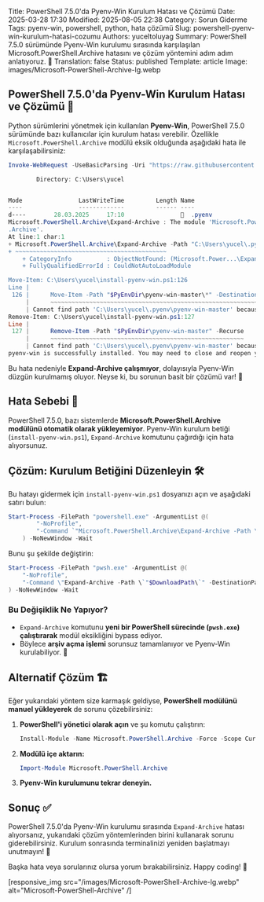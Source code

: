Title: PowerShell 7.5.0'da Pyenv-Win Kurulum Hatası ve Çözümü
Date: 2025-03-28 17:30
Modified: 2025-08-05 22:38
Category: Sorun Giderme
Tags: pyenv-win, powershell, python, hata çözümü
Slug: powershell-pyenv-win-kurulum-hatasi-cozumu
Authors: yuceltoluyag
Summary: PowerShell 7.5.0 sürümünde Pyenv-Win kurulumu sırasında karşılaşılan Microsoft.PowerShell.Archive hatasını ve çözüm yöntemini adım adım anlatıyoruz. 🚀
Translation: false
Status: published
Template: article
Image: images/Microsoft-PowerShell-Archive-lg.webp



## PowerShell 7.5.0'da Pyenv-Win Kurulum Hatası ve Çözümü 🎯  
Python sürümlerini yönetmek için kullanılan **Pyenv-Win**, PowerShell 7.5.0 sürümünde bazı kullanıcılar için kurulum hatası verebilir. Özellikle `Microsoft.PowerShell.Archive` modülü eksik olduğunda aşağıdaki hata ile karşılaşabilirsiniz:  

```powershell  
Invoke-WebRequest -UseBasicParsing -Uri "https://raw.githubusercontent.com/pyenv-win/pyenv-win/master/pyenv-win/install-pyenv-win.ps1" -OutFile "./install-pyenv-win.ps1"; &"./install-pyenv-win.ps1"

        Directory: C:\Users\yucel


Mode                LastWriteTime         Length Name
----                -------------         ------ ----
d----        28.03.2025     17:10                  .pyenv
Microsoft.PowerShell.Archive\Expand-Archive : The module 'Microsoft.PowerShell.Archive' could not be loaded. For more information, run 'Import-Module Microsoft.PowerShell
.Archive'.
At line:1 char:1
+ Microsoft.PowerShell.Archive\Expand-Archive -Path "C:\Users\yucel\.py ...
+ ~~~~~~~~~~~~~~~~~~~~~~~~~~~~~~~~~~~~~~~~~~~
    + CategoryInfo          : ObjectNotFound: (Microsoft.Power...\Expand-Archive:String) [], CommandNotFoundException
    + FullyQualifiedErrorId : CouldNotAutoLoadModule

Move-Item: C:\Users\yucel\install-pyenv-win.ps1:126
Line |
 126 |      Move-Item -Path "$PyEnvDir\pyenv-win-master\*" -Destination "$PyE …
     |      ~~~~~~~~~~~~~~~~~~~~~~~~~~~~~~~~~~~~~~~~~~~~~~~~~~~~~~~~~~~~~~~~~
     | Cannot find path 'C:\Users\yucel\.pyenv\pyenv-win-master' because it does not exist.
Remove-Item: C:\Users\yucel\install-pyenv-win.ps1:127
Line |
 127 |      Remove-Item -Path "$PyEnvDir\pyenv-win-master" -Recurse
     |      ~~~~~~~~~~~~~~~~~~~~~~~~~~~~~~~~~~~~~~~~~~~~~~~~~~~~~~~
     | Cannot find path 'C:\Users\yucel\.pyenv\pyenv-win-master' because it does not exist.
pyenv-win is successfully installed. You may need to close and reopen your terminal before using it.
```  

Bu hata nedeniyle **Expand-Archive çalışmıyor**, dolayısıyla Pyenv-Win düzgün kurulmamış oluyor. Neyse ki, bu sorunun basit bir çözümü var! 🚀  

## Hata Sebebi 🤔  
PowerShell 7.5.0, bazı sistemlerde **Microsoft.PowerShell.Archive modülünü otomatik olarak yükleyemiyor**. Pyenv-Win kurulum betiği (`install-pyenv-win.ps1`), `Expand-Archive` komutunu çağırdığı için hata alıyorsunuz.  

## Çözüm: Kurulum Betiğini Düzenleyin 🛠️  
Bu hatayı gidermek için `install-pyenv-win.ps1` dosyanızı açın ve aşağıdaki satırı bulun:  

```powershell  
Start-Process -FilePath "powershell.exe" -ArgumentList @(
        "-NoProfile",
        "-Command `"Microsoft.PowerShell.Archive\Expand-Archive -Path \`"$DownloadPath\`" -DestinationPath \`"$PyEnvDir\`"`""
    ) -NoNewWindow -Wait  
```  

Bunu şu şekilde değiştirin:  

```powershell  
Start-Process -FilePath "pwsh.exe" -ArgumentList @(  
    "-NoProfile",  
    "-Command \"Expand-Archive -Path \`"$DownloadPath\`" -DestinationPath \`"$PyEnvDir\`"\""  
) -NoNewWindow -Wait  
```  

### **Bu Değişiklik Ne Yapıyor?**  
- `Expand-Archive` komutunu **yeni bir PowerShell sürecinde (`pwsh.exe`) çalıştırarak** modül eksikliğini bypass ediyor.  
- Böylece **arşiv açma işlemi** sorunsuz tamamlanıyor ve Pyenv-Win kurulabiliyor. 🎉  

## Alternatif Çözüm 🏗️  
Eğer yukarıdaki yöntem size karmaşık geldiyse, **PowerShell modülünü manuel yükleyerek** de sorunu çözebilirsiniz:  

1. **PowerShell'i yönetici olarak açın** ve şu komutu çalıştırın:  
   ```powershell  
   Install-Module -Name Microsoft.PowerShell.Archive -Force -Scope CurrentUser  
   ```  

2. **Modülü içe aktarın:**  
   ```powershell  
   Import-Module Microsoft.PowerShell.Archive  
   ```  

3. **Pyenv-Win kurulumunu tekrar deneyin.**  

## Sonuç ✅  
PowerShell 7.5.0'da Pyenv-Win kurulumu sırasında `Expand-Archive` hatası alıyorsanız, yukarıdaki çözüm yöntemlerinden birini kullanarak sorunu giderebilirsiniz. Kurulum sonrasında terminalinizi yeniden başlatmayı unutmayın! 🔄  

Başka hata veya sorularınız olursa yorum bırakabilirsiniz. Happy coding! 🚀

[responsive_img src="/images/Microsoft-PowerShell-Archive-lg.webp" alt="Microsoft-PowerShell-Archive" /]
